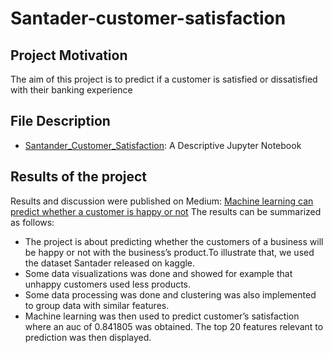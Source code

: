 # Santader-customer-satisfaction

## Project Motivation

The aim of this project is  to predict if a customer is satisfied or dissatisfied with their banking experience

## File Description

- [Santander_Customer_Satisfaction](https://github.com/ericboss/Santader-customer-satisfaction/blob/master/Santander_Customer_Satisfaction.ipynb): A Descriptive Jupyter Notebook
## Results of the project

Results and discussion were published on Medium: [Machine learning can predict whether a customer is happy or not](https://medium.com/@ericnguifo/machine-learning-can-predict-whether-a-customer-is-happy-or-not-7037f8761b6d)
The results can be summarized as follows:
- The project is about predicting whether the customers of a business will be happy or not with the business’s product.To illustrate that, we used the dataset Santader released on kaggle.
- Some data visualizations was done and showed for example that unhappy customers used less products.
- Some data processing was done and clustering was also implemented to group data with similar features.
- Machine learning was then used to predict customer’s satisfaction where an auc of 0.841805 was obtained.
The top 20 features relevant to prediction was then displayed.


